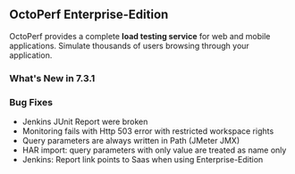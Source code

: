 ## OctoPerf Enterprise-Edition

OctoPerf provides a complete **load testing service** for web and mobile applications. Simulate thousands of users browsing through your application.

### What's New in 7.3.1

### Bug Fixes

- Jenkins JUnit Report were broken
- Monitoring fails with Http 503 error with restricted workspace rights
- Query parameters are always written in Path (JMeter JMX)
- HAR import: query parameters with only value are treated as name only
- Jenkins: Report link points to Saas when using Enterprise-Edition
